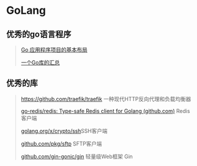 # GoLang

## 优秀的go语言程序

> [Go 应用程序项目的基本布局](https://github.com/golang-standards/project-layout/blob/master/README_zh.md)
> 
> [一个Go库的汇总](https://github.com/avelino/awesome-go)

## 优秀的库

> https://github.com/traefik/traefik  一种现代HTTP反向代理和负载均衡器
> 
> [go-redis/redis: Type-safe Redis client for Golang (github.com)](https://github.com/go-redis/redis) Redis 客户端
> 
> [golang.org/x/crypto/ssh](golang.org/x/crypto/ssh)SSH客户端
> 
> [github.com/pkg/sftp](github.com/pkg/sftp) SFTP客户端
> 
> [github.com/gin-gonic/gin](github.com/gin-gonic/gin) 轻量级Web框架 Gin
> 
> 
